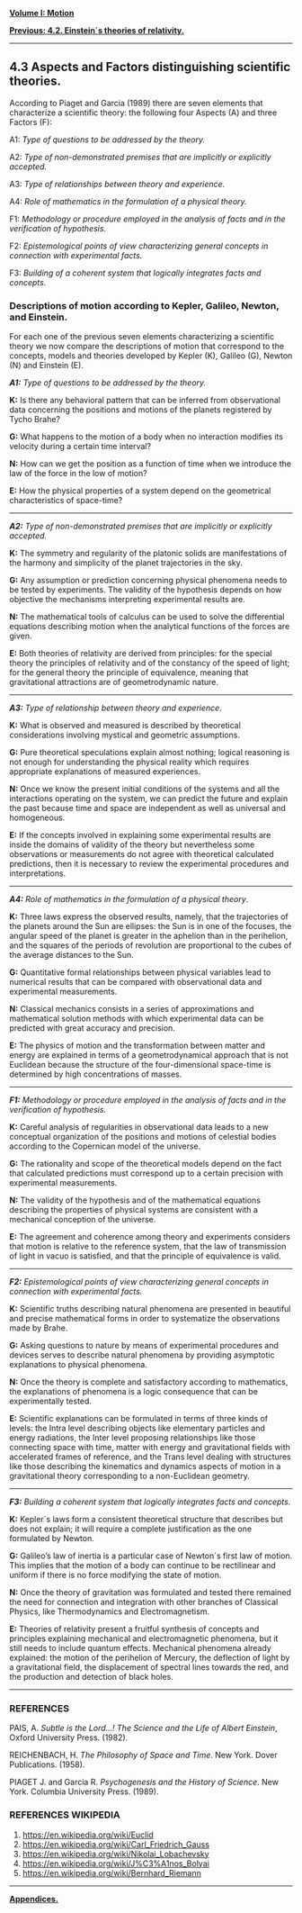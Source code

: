 
[**Volume I: Motion**](./volume-I.md)

[**Previous: 4.2. Einstein´s theories of relativity.**](./vol-I-chap-4-sect-2.md) 

***

## 4.3 Aspects and Factors distinguishing scientific theories.

	
According to Piaget and Garcia (1989) there are seven elements that characterize a scientific theory: the following four Aspects (A) and three Factors (F):
	
A1: *Type of questions to be addressed by the theory.*

A2: *Type of non-demonstrated premises that are implicitly or explicitly accepted.*
	
A3: *Type of relationships between theory and experience.*
	
A4: *Role of mathematics in the formulation of a physical theory.*
	
F1: *Methodology or procedure employed in the analysis of facts and in the verification of hypothesis.*
	
F2: *Epistemological points of view characterizing general concepts in connection with experimental facts.*

F3: *Building of a coherent system that logically integrates facts and concepts.*

### Descriptions of motion according to Kepler, Galileo, Newton, and Einstein.

For each one of the previous seven elements characterizing a scientific theory we now compare the descriptions of motion that correspond to the concepts, models and theories developed by Kepler (K), Galileo (G), Newton (N) and Einstein (E). 

***A1:*** *Type of questions to be addressed by the theory.*

**K:**  Is there any behavioral pattern that can be inferred from observational data concerning the positions and motions of the planets registered by Tycho Brahe? 
	
**G:**  What happens to the motion of a body when no interaction modifies its velocity during a certain time interval? 
	
**N:**  How can we get the position as a function of time when we introduce the law of the force in the low of motion? 
	
**E:**  How the physical properties of a system depend on the geometrical characteristics of space-time? 

***
	
***A2:*** *Type of non-demonstrated premises that are implicitly or explicitly accepted.*
 
**K:**  The symmetry and regularity of the platonic solids are manifestations of the harmony and simplicity of the planet trajectories in the sky. 

**G:**  Any assumption or prediction concerning physical phenomena needs to be tested by experiments. The validity of the hypothesis depends on how objective the mechanisms interpreting experimental results are. 

**N:**  The mathematical tools of calculus can be used to solve the differential equations describing motion when the analytical functions of the forces are given.

**E:**  Both theories of relativity are derived from principles: for the special theory the principles of relativity and of the constancy of the speed of light; for the general theory the principle of equivalence, meaning that gravitational attractions are of geometrodynamic nature.

***
	
***A3:*** *Type of relationship between theory and experience*. 

**K:**  What is observed and measured is described by theoretical considerations involving mystical and geometric assumptions. 
	
**G:**  Pure theoretical speculations explain almost nothing; logical reasoning is not enough for understanding the physical reality which requires appropriate explanations of measured experiences. 

**N:**  Once we know the present initial conditions of the systems and all the interactions operating on the system, we can predict the future and explain the past because time and space are independent as well as universal and homogeneous. 
	
**E:**  If the concepts involved in explaining some experimental results are inside the domains of validity of the theory but nevertheless some observations or measurements do not agree with theoretical calculated predictions, then it is necessary to review the experimental procedures and interpretations.

***
	
***A4:*** *Role of mathematics in the formulation of a physical theory*. 

**K:**  Three laws express the observed results, namely, that the trajectories of the planets around the Sun are ellipses: the Sun is in one of the focuses, the angular speed of the planet is greater in the aphelion than in the perihelion, and the squares of the periods of revolution are proportional to the cubes of the average distances to the Sun. 
	
**G:**  Quantitative formal relationships between physical variables lead to numerical results that can be compared with observational data and experimental measurements. 
	
**N:**  Classical mechanics consists in a series of approximations and mathematical solution methods with which experimental data can be predicted with great accuracy and precision.  
	
**E:**  The physics of motion and the transformation between matter and energy are explained in terms of a geometrodynamical approach that is not Euclidean because the structure of the four-dimensional space-time is determined by high concentrations of masses.	

***
	
***F1:*** *Methodology or procedure employed in the analysis of facts and in the verification of hypothesis.*		

**K:**  Careful analysis of regularities in observational data leads to a new conceptual organization of the positions and motions of celestial bodies according to the Copernican model of the universe. 
	
**G:**  The rationality and scope of the theoretical models depend on the fact that calculated predictions must correspond up to a certain precision with experimental measurements. 
	
**N:**  The validity of the hypothesis and of the mathematical equations describing the properties of physical systems are consistent with a mechanical conception of the universe. 
	
**E:**  The agreement and coherence among theory and experiments considers that motion is relative to the reference system, that the law of transmission of light in vacuo is satisfied, and that the principle of equivalence is valid.

***
	
***F2:*** *Epistemological points of view characterizing general concepts in connection with experimental facts.* 

**K:**  Scientific truths describing natural phenomena are presented in beautiful and precise mathematical forms in order to systematize the observations made by Brahe. 
	
**G:**  Asking questions to nature by means of experimental procedures and devices serves to describe natural phenomena by providing asymptotic explanations to physical phenomena. 
	
**N:**  Once the theory is complete and satisfactory according to mathematics, the explanations of phenomena is a logic consequence that can be experimentally tested. 
	
**E:**  Scientific explanations can be formulated in terms of three kinds of levels: the Intra level describing objects like elementary particles and energy radiations, the Inter level proposing relationships like those connecting space with time, matter with energy and gravitational fields with accelerated frames of reference, and the Trans level dealing with structures like those describing the kinematics and dynamics aspects of motion in a gravitational theory corresponding to a non-Euclidean geometry.
	
***

***F3:*** *Building a coherent system that logically integrates facts and concepts.*  

**K:**  Kepler´s laws form a consistent theoretical structure that describes but does not explain; it will require a complete justification as the one formulated by Newton. 
	
**G:**  Galileo’s law of inertia is a particular case of Newton´s first law of motion. This implies that the motion of a body can continue to be rectilinear and uniform if there is no force modifying the state of motion.
	
**N:**  Once the theory of gravitation was formulated and tested there remained the need for connection and integration with other branches of Classical Physics, like Thermodynamics and Electromagnetism. 
	
**E:**  Theories of relativity present a fruitful synthesis of concepts and principles explaining mechanical and electromagnetic phenomena, but it still needs to include quantum effects. Mechanical phenomena already explained: the motion of the perihelion of Mercury, the deflection of light by a gravitational field, the displacement of spectral lines towards the red, and the production and detection of black holes.

***

### REFERENCES

PAIS, A. *Subtle is the Lord…! The Science and the Life of Albert Einstein*, Oxford University Press. (1982).

REICHENBACH, H. *The Philosophy of Space and Time*. New York. Dover Publications. (1958).

PIAGET J. and Garcia R. *Psychogenesis and the History of Science*. New York. Columbia University Press. (1989).

### REFERENCES WIKIPEDIA

1. https://en.wikipedia.org/wiki/Euclid
2. https://en.wikipedia.org/wiki/Carl_Friedrich_Gauss
3. https://en.wikipedia.org/wiki/Nikolai_Lobachevsky
4. https://en.wikipedia.org/wiki/J%C3%A1nos_Bolyai
5. https://en.wikipedia.org/wiki/Bernhard_Riemann


***

[**Appendices.**](./vol-I-chap-4-apendix.md)